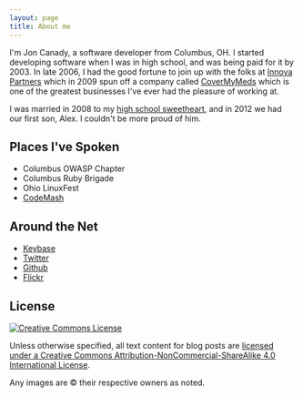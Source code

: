 ```yaml
---
layout: page
title: About me
---
```


I'm Jon Canady, a software developer from Columbus, OH. I started developing software when I was in high school, and was being paid for it by 2003. In late 2006, I had the good fortune to join up with the folks at [Innova Partners](http://innova-partners.com) which in 2009 spun off a company called [CoverMyMeds](http://covermymeds.com) which is one of the greatest businesses I've ever had the pleasure of working at.

I was married in 2008 to my [high school sweetheart](http://kellicanady.com), and in 2012 we had our first son, Alex. I couldn't be more proud of him.

## Places I've Spoken

* Columbus OWASP Chapter
* Columbus Ruby Brigade
* Ohio LinuxFest
* [CodeMash](http://codemash.org)



## Around the Net

* [Keybase](http://keybase.io/joncanady)
* [Twitter](http://twitter.com/joncanady)
* [Github](http://github.com/joncanady)
* [Flickr](http://flickr.com/photos/jcanady)

## License

<a rel="license" href="http://creativecommons.org/licenses/by-nc-sa/4.0/"><img
alt="Creative Commons License" style="border-width:0"
src="http://i.creativecommons.org/l/by-nc-sa/4.0/88x31.png" /></a>


Unless otherwise specified, all text content for blog posts are <a rel="license" href="http://creativecommons.org/licenses/by-nc-sa/4.0/"> licensed under a Creative Commons Attribution-NonCommercial-ShareAlike 4.0 International License</a>.

Any images are &copy; their respective owners as noted.

